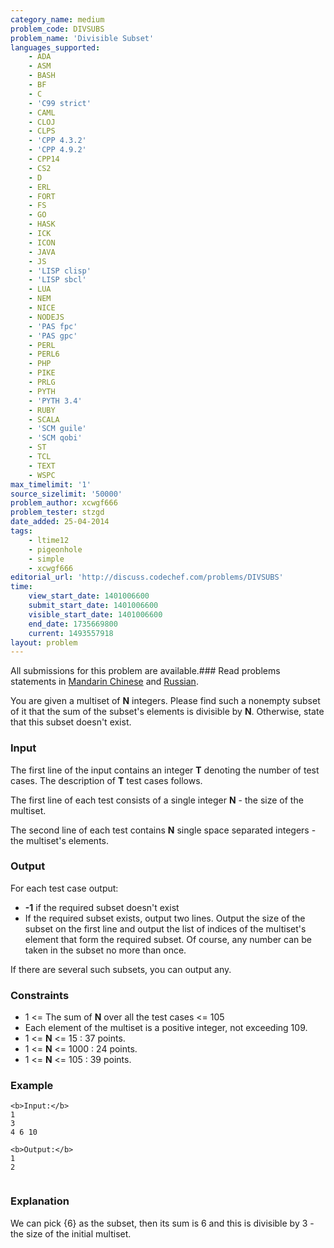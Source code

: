 ```yaml
---
category_name: medium
problem_code: DIVSUBS
problem_name: 'Divisible Subset'
languages_supported:
    - ADA
    - ASM
    - BASH
    - BF
    - C
    - 'C99 strict'
    - CAML
    - CLOJ
    - CLPS
    - 'CPP 4.3.2'
    - 'CPP 4.9.2'
    - CPP14
    - CS2
    - D
    - ERL
    - FORT
    - FS
    - GO
    - HASK
    - ICK
    - ICON
    - JAVA
    - JS
    - 'LISP clisp'
    - 'LISP sbcl'
    - LUA
    - NEM
    - NICE
    - NODEJS
    - 'PAS fpc'
    - 'PAS gpc'
    - PERL
    - PERL6
    - PHP
    - PIKE
    - PRLG
    - PYTH
    - 'PYTH 3.4'
    - RUBY
    - SCALA
    - 'SCM guile'
    - 'SCM qobi'
    - ST
    - TCL
    - TEXT
    - WSPC
max_timelimit: '1'
source_sizelimit: '50000'
problem_author: xcwgf666
problem_tester: stzgd
date_added: 25-04-2014
tags:
    - ltime12
    - pigeonhole
    - simple
    - xcwgf666
editorial_url: 'http://discuss.codechef.com/problems/DIVSUBS'
time:
    view_start_date: 1401006600
    submit_start_date: 1401006600
    visible_start_date: 1401006600
    end_date: 1735669800
    current: 1493557918
layout: problem
---
```

All submissions for this problem are available.###  Read problems statements in [Mandarin Chinese](http://www.codechef.com/download/translated/LTIME12/mandarin/DIVSUBS.pdf) and [Russian](http://www.codechef.com/download/translated/LTIME12/russian/DIVSUBS.pdf).

You are given a multiset of **N** integers. Please find such a nonempty subset of it that the sum of the subset's elements is divisible by **N**. Otherwise, state that this subset doesn't exist.

### Input

The first line of the input contains an integer **T** denoting the number of test cases. The description of **T** test cases follows. 

The first line of each test consists of a single integer **N** - the size of the multiset.

The second line of each test contains **N** single space separated integers - the multiset's elements.

### Output

For each test case output:

- **-1** if the required subset doesn't exist
- If the required subset exists, output two lines. Output the size of the subset on the first line and output the list of indices of the multiset's element that form the required subset. Of course, any number can be taken in the subset no more than once.

If there are several such subsets, you can output any.

### Constraints

- 1 <= The sum of **N** over all the test cases <= 105
- Each element of the multiset is a positive integer, not exceeding 109.
- 1 <= **N** <= 15 : 37 points.
- 1 <= **N** <= 1000 : 24 points.
- 1 <= **N** <= 105 : 39 points.

### Example

```
<b>Input:</b>
1
3
4 6 10

<b>Output:</b>
1
2


```
### Explanation

We can pick {6} as the subset, then its sum is 6 and this is divisible by 3 - the size of the initial multiset.